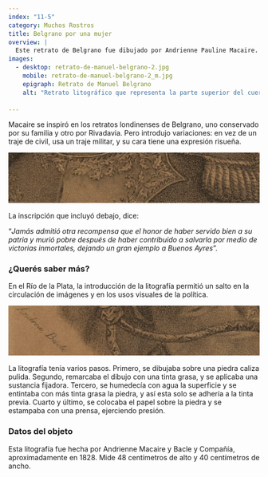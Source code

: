 ```yaml
---
index: "11-5"
category: Muchos Rostros
title: Belgrano por una mujer
overview: |
  Este retrato de Belgrano fue dibujado por Andrienne Pauline Macaire. Su firma está inscripta como Andrea Bacle, el apellido de su compañero y socio César Hippolyte Bacle. Ambos eran ginebrinos y en 1828 instalaron una imprenta litográfica de Buenos Aires. Desde ahí, hicieron una serie que promocionaron en la prensa como “*retratos de los hombres más célebres*”.
images:
  - desktop: retrato-de-manuel-belgrano-2.jpg
    mobile: retrato-de-manuel-belgrano-2_m.jpg  
    epigraph: Retrato de Manuel Belgrano
    alt: "Retrato litográfico que representa la parte superior del cuerpo de Belgrano: tiene expresión risueña y viste uniforme militar. Debajo está escrito: “Don Manuel Belgrano General en Jefe de los ejércitos auxiliadores del Norte y del Alto Perú. Jamás admitió otra recompensa que el honor de haber servido bien a su patria y murió pobre después de haber contribuido a salvarla por medio de victorias inmortales, dejando un gran ejemplo a Buenos Ayres”."

---
```



Macaire se inspiró en los retratos londinenses de Belgrano, uno conservado por su familia y otro por Rivadavia. Pero introdujo variaciones: en vez de un traje de civil, usa un traje militar, y su cara tiene una expresión risueña.

![Detalle del objeto](./eje11-5-a.jpg)

La inscripción que incluyó debajo, dice:

“*Jamás admitió otra recompensa que el honor de haber servido bien a su patria y murió pobre después de haber contribuido a salvarla por medio de victorias inmortales, dejando un gran ejemplo a Buenos Ayres*”.

### ¿Querés saber más?
En el Río de la Plata, la introducción de la litografía permitió un salto en la circulación de imágenes y en los usos visuales de la política.

![Detalle del objeto](./eje11-5-b.jpg)

La litografía tenía varios pasos. Primero, se dibujaba sobre una piedra caliza pulida. Segundo, remarcaba el dibujo con una tinta grasa, y se aplicaba una sustancia fijadora. Tercero, se humedecía con agua la superficie y se entintaba con más tinta grasa la piedra, y así esta solo se adhería a la tinta previa. Cuarto y último, se colocaba el papel sobre la piedra y se estampaba con una prensa, ejerciendo presión.

### Datos del objeto
Esta litografía fue hecha por Andrienne Macaire y Bacle y Compañía, aproximadamente en 1828. Mide 48 centímetros de alto y 40 centímetros de ancho.

